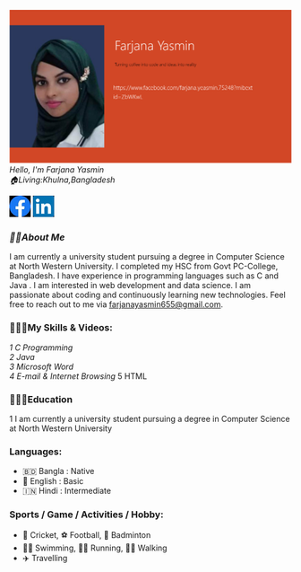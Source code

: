 ![Farjana Yasmin](images/farjana.png)
*Hello, I'm Farjana Yasmin*  
*🏠Living:Khulna,Bangladesh* 

![alt text](image-1.png) 
 ![alt text](image-2.png)

 ###  *👨‍🏫About Me*
 I am currently a university student pursuing a degree in Computer Science at North Western University. I completed my HSC from Govt PC-College, Bangladesh. I have experience in programming languages such as C and Java . I am interested in web development and data science. I am passionate about coding and continuously learning new technologies. Feel free to reach out to me via farjanayasmin655@gmail.com.




 ### 👨🏽‍💻My Skills & Videos:

 *1 C Programming*  
 *2 Java*  
 *3 Microsoft Word*  
 *4 E-mail & Internet Browsing* 
 5 HTML 

 ### 👨🏻‍🎓Education

1 I am currently a university student pursuing a degree in Computer Science at North Western University  


### Languages:

- 🇧🇩 Bangla : Native  
- 🏴󠁧󠁢󠁥󠁮󠁧󠁿 English : Basic  
- 🇮🇳 Hindi : Intermediate 

### Sports / Game / Activities / Hobby:

- 🏏 Cricket, ⚽ Football, 🏸 Badminton  
- 🏊‍♂️ Swimming, 🏃‍♂️ Running, 🚶‍♂️ Walking
- ✈️ Travelling

 


   
 






